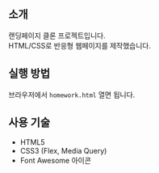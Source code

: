 ## 소개  
랜딩페이지 클론 프로젝트입니다.  
HTML/CSS로 반응형 웹페이지를 제작했습니다.  

## 실행 방법  
브라우저에서 `homework.html` 열면 됩니다.  

## 사용 기술  
- HTML5  
- CSS3 (Flex, Media Query)  
- Font Awesome 아이콘  
